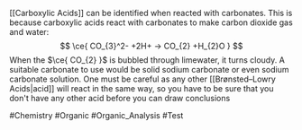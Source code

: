 [[Carboxylic Acids]] can be identified when reacted with carbonates. This is because carboxylic acids react with carbonates to make carbon dioxide gas and water:
$$
\ce{ CO_{3}^2- +2H+ -> CO_{2} +H_{2}O }
$$
When the $\ce{ CO_{2} }$ is bubbled through limewater, it turns cloudy. A suitable carbonate to use would be solid sodium carbonate or even sodium carbonate solution. One must be careful as any other [[Brønsted–Lowry Acids|acid]] will react in the same way, so you have to be sure that you don't have any other acid before you can draw conclusions

#Chemistry #Organic #Organic_Analysis #Test